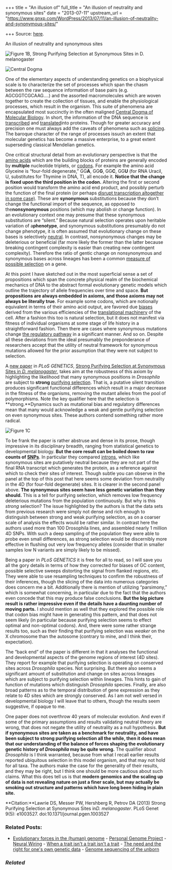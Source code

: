 +++
title = "An illusion of"
full_title = "An illusion of neutrality and synonymous sites"
date = "2013-07-11"
upstream_url = "https://www.gnxp.com/WordPress/2013/07/11/an-illusion-of-neutrality-and-synonymous-sites/"

+++
Source: [here](https://www.gnxp.com/WordPress/2013/07/11/an-illusion-of-neutrality-and-synonymous-sites/).

An illusion of neutrality and synonymous sites

![Figure 1B, [Strong Purifying Selection at Synonymous Sites in *D. melanogaster*](http://www.plosgenetics.org/article/info%3Adoi%2F10.1371%2Fjournal.pgen.1003527)](https://i0.wp.com/blogs.discovermagazine.com/gnxp/files/2013/07/SFS.png?resize=495%2C307 "SFS")

![Central Dogma](https://i0.wp.com/blogs.discovermagazine.com/gnxp/files/2013/07/160px-Centraldogma_nodetails.gif?resize=160%2C131 "Central Dogma")

One of the elementary aspects of understanding genetics on a biophysical scale is to characterize the set of processes which span the chasm between the raw sequence information of base pairs (e.g. AGCGGTCGCAAG….) and the assorted macromolecules which are woven together to create the collection of tissues, and enable the physiological processes, which result in the organism. This suite of phenomena are encapsulated most succinctly in the often maligned [Central Dogma of Molecular Biology](https://en.wikipedia.org/wiki/Central_dogma_of_molecular_biology). In short, the information of the DNA sequence is [transcribed](https://en.wikipedia.org/wiki/Transcription_(genetics)) and [translated](https://en.wikipedia.org/wiki/Translation_(genetics))into proteins. Though for greater accuracy and precision one must always add the caveats of phenomena such as [splicing](https://en.wikipedia.org/wiki/RNA_splicing). The baroque character of the range of processes issuch an extent that molecular genetics has become a massive enterprise, to a great extent superseding classical Mendelian genetics.

One critical structural detail from an evolutionary perspective is that the [amino acids](https://en.wikipedia.org/wiki/Amino_acid) which are the building blocks of proteins are generally encoded by **multiple** nucleotide triplets, or [codons](https://en.wikipedia.org/wiki/Codon). For example the amino acid Glyceine is “four-fold degenerate,” GG**A**, GG**G**, GG**C**, GG**U** (for RNA Uracil, U, substitutes for Thymine in DNA, T), all encode it. **Notice that the change is fixed upon the third position in the codon.** Altering the first or second position would transform the amino acid end product, and possibly perturb the function of the final protein (or perhaps [disrupt transcription altogether in some case)](https://en.wikipedia.org/wiki/Stop_codon). These are **synonymous** substitutions because they don’t change the functional import of the sequence, as opposed to the**nonsynonymous** positions (which may abolish or change function). In an evolutionary context one may presume that these synonymous substitutions are “silent.” Because natural selection operates upon heritable variation of a**phenotype**, and synonymous substitutions presumably do not change phenotype, it is often assumed that evolutionary change on these bases is selectively [neutral](https://en.wikipedia.org/wiki/Neutral_theory_of_molecular_evolution). In contrast, nonsynonymous changes may be deleterious or beneficial (far more likely the former than the latter because breaking contingent complexity is easier than creating new contingent complexity). Therefore the ratio of gentic change on nonsynonymous and synonymous bases across lineages has been a common [measure of possible selection](https://en.wikipedia.org/wiki/Dn/ds_ratio) on a gene.

At this point I have sketched out in the most superficial sense a set of propositions which span the concrete physical realm of the biochemical mechanics of DNA to the abstract formal evolutionary genetic models which outline the trajectory of allele frequencies over time and space. **But propositions are always embedded in axioms, and those axioms may not always be literally true**. For example some codons, which are notionally equivalent in terms of their amino acid output, are favored due [biases](https://en.wikipedia.org/wiki/Codon_bias) derived from the various efficiencies of the [translational machinery](https://en.wikipedia.org/wiki/TRNA) of the cell. After a fashion this too is natural selection, but it does not manifest via fitness of individual organisms at some stage of life history in a straightforward fashion. Then there are cases where synonymous mutations change [the regulatory pathway](http://www.ncbi.nlm.nih.gov/pubmed/22377713) in a significant manner. And so on. Despite all these deviations from the ideal presumably the preponderance of researchers accept that the utility of neutral framework for synonymous mutations allowed for the prior assumption that they were not subject to selection.

A [new paper](http://www.plosgenetics.org/article/info%3Adoi%2F10.1371%2Fjournal.pgen.1003527) in *PLoS GENETICS*, [Strong Purifying Selection at Synonymous Sites in *D. melanogaster*](http://www.plosgenetics.org/article/info%3Adoi%2F10.1371%2Fjournal.pgen.1003527), takes aim at the robustness of this axiom by highlighting the likelihood that many synonymous positions in *Drosophila* are subject to **strong** [purifying selection](https://en.wikipedia.org/wiki/Negative_selection_(natural_selection)). That is, a putative silent transition produces significant functional differences which result in a major decrease in the fitness of the organisms, removing the mutant alleles from the pool of polymorphisms. Note the key qualifier here that the selection is **strong.**Dynamics such as mutational bias and regulatory differences mean that many would acknowledge a weak and gentle purifying selection on even synonymous sites. These authors contend something rather more radical.

![Figure 1C](https://i0.wp.com/blogs.discovermagazine.com/gnxp/files/2013/07/SFSHist.png?resize=350%2C206 "SFSHist")

To be frank the paper is rather abstruse and dense in its prose, though impressive in its disciplinary breadth, ranging from statistical genetics to developmental biology. **But the core result can be boiled down to raw counts of [SNPs](https://en.wikipedia.org/wiki/Single-nucleotide_polymorphism)**. In particular they compared [introns](https://en.wikipedia.org/wiki/Intron), which like synonymous sites are putatively neutral because they are not part of the final RNA transcript which generates the protein, as a reference against which to check their sites of interest. Though subtle you can observe in the panel at the top of this post that here seems some deviation from neutrality in the 4D (for four-fold degenerate) sites. It is clearer in the second panel above. **The synonymous sites seem have less genetic variation than they should.** This is a tell for purifying selection, which removes low frequency deleterious mutations from the population continuously. But why is this *strong* selection? The issue highlighted by the authors is that the data sets from previous research were simply not dense and rich enough to distinguish between strong and weak purifying selection, as on a coarser scale of analysis the effects would be rather similar. In contrast here the authors used more than 100 Drosophila lines, and assembled nearly 1 million 4D SNPs. With such a deep sampling of the population they were able to probe even small differences, as strong selection would be discernibly more effective in flushing out very low frequency alleles (consider that in smaller samples low N variants are simply likely to be missed).

Being a paper in *PLoS GENETICS* it is free for all to read, so I will save you all the gory details in terms of how they corrected for biases of GC content, possible selective sweeps distorting the signal from flanked regions, etc. They were able to use resampling techniques to confirm the robustness of their inferences, though the slicing of the data into numerous categories does concern me a bit. Additionally there is mention of utilizing “parsimony,” which is somewhat concerning, in particular due to the fact that the authors even concede that this may produce false conclusions. **But the big picture result is rather impressive even if the details have a daunting number of moving parts.** I should mention as well that they explored the possible role that codon bias might have in generating this pattern, and that does not seem likely (in particular because purifying selection seems to effect optimal and non-optimal codons). And, there were some rather strange results too, such as their finding that purifying selection was *weaker* on the X chromosome than the autosome (contrary to mine, and I think their, expectation).

The “back end” of the paper is different in that it analyses the functional and developmental aspects of the genome regions of interest (4D sites). They report for example that purifying selection is operating on conserved sites across *Drosophila* species. Not surprising. But there also seems a significant amount of substitution and change on sites across lineages which are subject to purifying selection within lineages. This hints to gain of function of mutations which distinguish *Drosophila* species. Finally, are also broad patterns as to the temporal distribution of gene expression as they relate to 4D sites which are strongly conserved. As I am not well versed in developmental biology I will leave that to others, though the results seem suggestive, if opaque to me.

One paper does not overthrow 40 years of molecular evolution. And even if some of the primary assumptions and results validating neutral theory are wrong, that does not negate the utility of neutrality as a null hypothesis. **But if synonymous sites are taken as a benchmark for neutrality, and have been subject to strong purifying selection all the while, then it does mean that our understanding of the balance of forces shaping the evolutionary genetic history of *Drosophila* may be quite wrong.** The qualifier about *Drosophila* is I think warranted, because from what I recall earlier results reported ubiquitous selection in this model organism, and that may not hold for all taxa. The authors make the case for the generality of their results, and they may be right, but I think one should be more cautious about such claims. What this does tell us is that **modern genomics and the scaling up of data is not revealing nature on just a finer scale, but may actually be smoking out structure and patterns which have long been hiding in plain site.**

**Citation:**Lawrie DS, Messer PW, Hershberg R, Petrov DA (2013) Strong Purifying Selection at Synonymous Sites in*D. melanogaster*. PLoS Genet 9(5): e1003527. doi:10.1371/journal.pgen.1003527

### Related Posts:

- [Evolutionary forces in the (human)
  genome](https://www.gnxp.com/WordPress/2006/10/13/evolutionary-forces-in-the-human-genome/) - [Personal Genome
  Project](https://www.gnxp.com/WordPress/2007/12/03/personal-genome-project/) - [Neural
  Wiring](https://www.gnxp.com/WordPress/2005/11/04/neural-wiring/) - [When a trait isn't a trait isn't a
  trait](https://www.gnxp.com/WordPress/2010/04/12/when-a-trait-isnt-a-trait-isnt-a-trait/) - [The need and the right for one's own genetic
  data](https://www.gnxp.com/WordPress/2015/09/06/the-need-and-the-right-for-ones-own-genetic-data/) - [Genome sequencing of the
  unborn](https://www.gnxp.com/WordPress/2012/06/06/genome-sequencing-of-the-unborn/)

### *Related*

[](https://www.addtoany.com/add_to/facebook?linkurl=https%3A%2F%2Fwww.gnxp.com%2FWordPress%2F2013%2F07%2F11%2Fan-illusion-of-neutrality-and-synonymous-sites%2F&linkname=An%20illusion%20of%20neutrality%20and%20synonymous%20sites "Facebook")[](https://www.addtoany.com/add_to/twitter?linkurl=https%3A%2F%2Fwww.gnxp.com%2FWordPress%2F2013%2F07%2F11%2Fan-illusion-of-neutrality-and-synonymous-sites%2F&linkname=An%20illusion%20of%20neutrality%20and%20synonymous%20sites "Twitter")[](https://www.addtoany.com/add_to/email?linkurl=https%3A%2F%2Fwww.gnxp.com%2FWordPress%2F2013%2F07%2F11%2Fan-illusion-of-neutrality-and-synonymous-sites%2F&linkname=An%20illusion%20of%20neutrality%20and%20synonymous%20sites "Email")[](https://www.addtoany.com/share)
